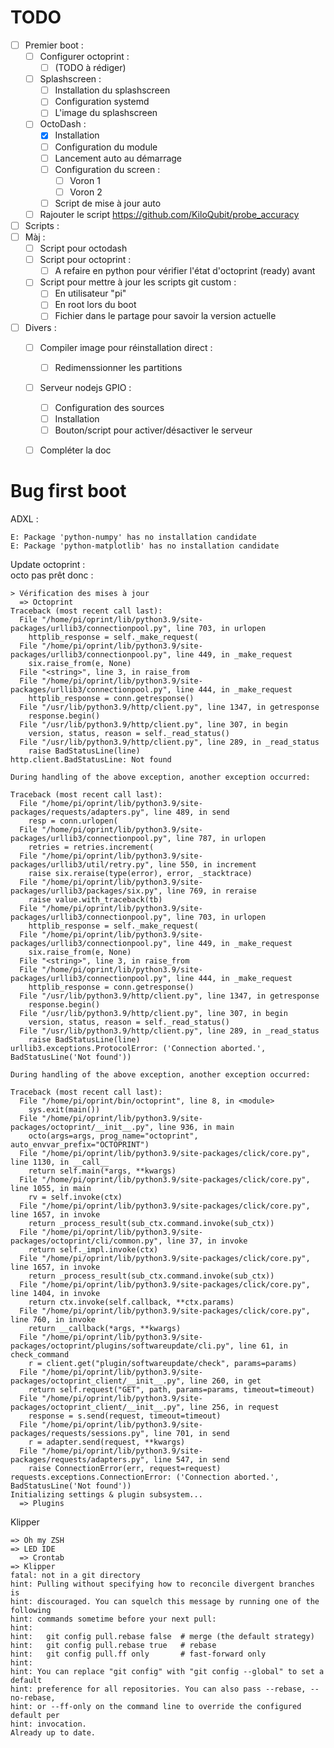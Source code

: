 TODO
====

* [ ] Premier boot :
    * [ ] Configurer octoprint :
        * [ ] (TODO à rédiger)
    * [ ] Splashscreen :
        * [ ] Installation du splashscreen
        * [ ] Configuration systemd
        * [ ] L'image du splashscreen
    * [ ] OctoDash :
        * [X] Installation
        * [ ] Configuration du module
        * [ ] Lancement auto au démarrage
        * [ ] Configuration du screen :
            * [ ] Voron 1
            * [ ] Voron 2
        * [ ] Script de mise à jour auto
    * [ ] Rajouter le script https://github.com/KiloQubit/probe_accuracy
* [ ] Scripts :
* [ ] Màj :
    * [ ] Script pour octodash
    * [ ] Script pour octoprint :
        * [ ] A refaire en python pour vérifier l'état d'octoprint (ready) avant
    * [ ] Script pour mettre à jour les scripts git custom :
        * [ ] En utilisateur "pi"
        * [ ] En root lors du boot
        * [ ] Fichier dans le partage pour savoir la version actuelle
* [ ] Divers :
    * [ ] Compiler image pour réinstallation direct :
        * [ ] Redimenssionner les partitions
    * [ ] Serveur nodejs GPIO :
        * [ ] Configuration des sources
        * [ ] Installation
        * [ ] Bouton/script pour activer/désactiver le serveur
    * [ ] Compléter la doc



Bug first boot
==============

ADXL :
```
E: Package 'python-numpy' has no installation candidate
E: Package 'python-matplotlib' has no installation candidate
```

Update octoprint :  
octo pas prêt donc :
```
> Vérification des mises à jour
  => Octoprint
Traceback (most recent call last):
  File "/home/pi/oprint/lib/python3.9/site-packages/urllib3/connectionpool.py", line 703, in urlopen
    httplib_response = self._make_request(
  File "/home/pi/oprint/lib/python3.9/site-packages/urllib3/connectionpool.py", line 449, in _make_request
    six.raise_from(e, None)
  File "<string>", line 3, in raise_from
  File "/home/pi/oprint/lib/python3.9/site-packages/urllib3/connectionpool.py", line 444, in _make_request
    httplib_response = conn.getresponse()
  File "/usr/lib/python3.9/http/client.py", line 1347, in getresponse
    response.begin()
  File "/usr/lib/python3.9/http/client.py", line 307, in begin
    version, status, reason = self._read_status()
  File "/usr/lib/python3.9/http/client.py", line 289, in _read_status
    raise BadStatusLine(line)
http.client.BadStatusLine: Not found

During handling of the above exception, another exception occurred:

Traceback (most recent call last):
  File "/home/pi/oprint/lib/python3.9/site-packages/requests/adapters.py", line 489, in send
    resp = conn.urlopen(
  File "/home/pi/oprint/lib/python3.9/site-packages/urllib3/connectionpool.py", line 787, in urlopen
    retries = retries.increment(
  File "/home/pi/oprint/lib/python3.9/site-packages/urllib3/util/retry.py", line 550, in increment
    raise six.reraise(type(error), error, _stacktrace)
  File "/home/pi/oprint/lib/python3.9/site-packages/urllib3/packages/six.py", line 769, in reraise
    raise value.with_traceback(tb)
  File "/home/pi/oprint/lib/python3.9/site-packages/urllib3/connectionpool.py", line 703, in urlopen
    httplib_response = self._make_request(
  File "/home/pi/oprint/lib/python3.9/site-packages/urllib3/connectionpool.py", line 449, in _make_request
    six.raise_from(e, None)
  File "<string>", line 3, in raise_from
  File "/home/pi/oprint/lib/python3.9/site-packages/urllib3/connectionpool.py", line 444, in _make_request
    httplib_response = conn.getresponse()
  File "/usr/lib/python3.9/http/client.py", line 1347, in getresponse
    response.begin()
  File "/usr/lib/python3.9/http/client.py", line 307, in begin
    version, status, reason = self._read_status()
  File "/usr/lib/python3.9/http/client.py", line 289, in _read_status
    raise BadStatusLine(line)
urllib3.exceptions.ProtocolError: ('Connection aborted.', BadStatusLine('Not found'))

During handling of the above exception, another exception occurred:

Traceback (most recent call last):
  File "/home/pi/oprint/bin/octoprint", line 8, in <module>
    sys.exit(main())
  File "/home/pi/oprint/lib/python3.9/site-packages/octoprint/__init__.py", line 936, in main
    octo(args=args, prog_name="octoprint", auto_envvar_prefix="OCTOPRINT")
  File "/home/pi/oprint/lib/python3.9/site-packages/click/core.py", line 1130, in __call__
    return self.main(*args, **kwargs)
  File "/home/pi/oprint/lib/python3.9/site-packages/click/core.py", line 1055, in main
    rv = self.invoke(ctx)
  File "/home/pi/oprint/lib/python3.9/site-packages/click/core.py", line 1657, in invoke
    return _process_result(sub_ctx.command.invoke(sub_ctx))
  File "/home/pi/oprint/lib/python3.9/site-packages/octoprint/cli/common.py", line 37, in invoke
    return self._impl.invoke(ctx)
  File "/home/pi/oprint/lib/python3.9/site-packages/click/core.py", line 1657, in invoke
    return _process_result(sub_ctx.command.invoke(sub_ctx))
  File "/home/pi/oprint/lib/python3.9/site-packages/click/core.py", line 1404, in invoke
    return ctx.invoke(self.callback, **ctx.params)
  File "/home/pi/oprint/lib/python3.9/site-packages/click/core.py", line 760, in invoke
    return __callback(*args, **kwargs)
  File "/home/pi/oprint/lib/python3.9/site-packages/octoprint/plugins/softwareupdate/cli.py", line 61, in check_command
    r = client.get("plugin/softwareupdate/check", params=params)
  File "/home/pi/oprint/lib/python3.9/site-packages/octoprint_client/__init__.py", line 260, in get
    return self.request("GET", path, params=params, timeout=timeout)
  File "/home/pi/oprint/lib/python3.9/site-packages/octoprint_client/__init__.py", line 256, in request
    response = s.send(request, timeout=timeout)
  File "/home/pi/oprint/lib/python3.9/site-packages/requests/sessions.py", line 701, in send
    r = adapter.send(request, **kwargs)
  File "/home/pi/oprint/lib/python3.9/site-packages/requests/adapters.py", line 547, in send
    raise ConnectionError(err, request=request)
requests.exceptions.ConnectionError: ('Connection aborted.', BadStatusLine('Not found'))
Initializing settings & plugin subsystem...
  => Plugins
```

Klipper
```
=> Oh my ZSH
=> LED IDE
  => Crontab
=> Klipper
fatal: not in a git directory
hint: Pulling without specifying how to reconcile divergent branches is
hint: discouraged. You can squelch this message by running one of the following
hint: commands sometime before your next pull:
hint: 
hint:   git config pull.rebase false  # merge (the default strategy)
hint:   git config pull.rebase true   # rebase
hint:   git config pull.ff only       # fast-forward only
hint: 
hint: You can replace "git config" with "git config --global" to set a default
hint: preference for all repositories. You can also pass --rebase, --no-rebase,
hint: or --ff-only on the command line to override the configured default per
hint: invocation.
Already up to date.
```